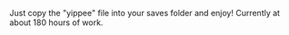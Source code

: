 Just copy the "yippee" file into your saves folder and enjoy! Currently at about 180 hours of work.
